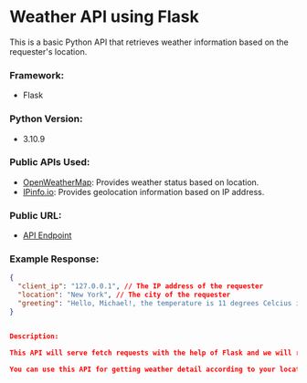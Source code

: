 # Weather API using Flask

This is a basic Python API that retrieves weather information based on the requester's location.

### Framework:
- Flask

### Python Version:
- 3.10.9

### Public APIs Used:
- [OpenWeatherMap](https://openweathermap.org): Provides weather status based on location.
- [IPinfo.io](https://ipinfo.io): Provides geolocation information based on IP address.

### Public URL:
- [API Endpoint]()

### Example Response:
```json
{
  "client_ip": "127.0.0.1", // The IP address of the requester
  "location": "New York", // The city of the requester
  "greeting": "Hello, Michael!, the temperature is 11 degrees Celcius in New York"
}


Description:

This API will serve fetch requests with the help of Flask and we will receive weather data at OpenWeatherMap, based on the city which is derived from given IP address by usign IPinfo. io. It then sends back a JSON object with their IP, city location and an introduced statement followd by the temp in that part of ith world

You can use this API for getting weather detail according to your location.